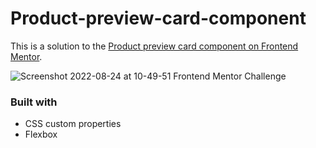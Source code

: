 # Product-preview-card-component

This is a solution to the [Product preview card component on Frontend Mentor](https://www.frontendmentor.io/challenges/product-preview-card-component-GO7UmttRfa).

![Screenshot 2022-08-24 at 10-49-51 Frontend Mentor Challenge](https://user-images.githubusercontent.com/89491620/186436290-edc9b3a9-3b24-479d-a5e1-bb06d0d8d3a3.png)

### Built with

- CSS custom properties
- Flexbox
